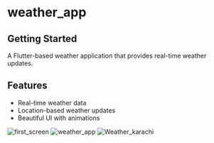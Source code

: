 # weather_app

## Getting Started

A Flutter-based weather application that provides real-time weather updates.

## Features

- Real-time weather data
- Location-based weather updates
- Beautiful UI with animations

![first_screen](https://github.com/user-attachments/assets/f62798a8-ab8e-4773-907e-d37da620d5b6)
![weather_app](https://github.com/user-attachments/assets/bd374235-69c2-4077-8957-70bf1f288cd3)
![Weather_karachi](https://github.com/user-attachments/assets/6c911d1e-62e9-49ed-85bd-d37520c51b7c)
